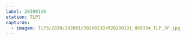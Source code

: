 ```yaml
---
label: 20200130
station: TLP3
capturas:
  - imagem: TLP3/2020/202001/20200130/M20200131_050334_TLP_3P.jpg
---
```

